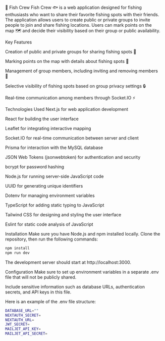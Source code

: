🎣 Fish Crew
Fish Crew 🐟 is a web application designed for fishing enthusiasts who want to share their favorite fishing spots with their friends.
The application allows users to create public or private groups to invite people to join and share fishing locations.
Users can mark points on the map 🗺️ and decide their visibility based on their group or public availability.

Key Features

Creation of public and private groups for sharing fishing spots 🐠

Marking points on the map with details about fishing spots 📍

Management of group members, including inviting and removing members 👥

Selective visibility of fishing spots based on group privacy settings 🔒

Real-time communication among members through Socket.IO ⚡


Technologies Used
Next.js for web application development

React for building the user interface

Leaflet for integrating interactive mapping

Socket.IO for real-time communication between server and client

Prisma for interaction with the MySQL database 

JSON Web Tokens (jsonwebtoken) for authentication and security

bcrypt for password hashing

Node.js for running server-side JavaScript code

UUID for generating unique identifiers

Dotenv for managing environment variables

TypeScript for adding static typing to JavaScript

Tailwind CSS for designing and styling the user interface

Eslint for static code analysis of JavaScript


Installation
Make sure you have Node.js and npm installed locally. Clone the repository, then run the following commands:

```bash
npm install
npm run dev
```
The development server should start at http://localhost:3000.

Configuration
Make sure to set up environment variables in a separate .env file that will not be publicly shared.

Include sensitive information such as database URLs, authentication secrets, and API keys in this file.

Here is an example of the .env file structure:

```bash
DATABASE_URL=""
NEXTAUTH_SECRET=
NEXTAUTH_URL=
JWT_SECRET=
MAILJET_API_KEY=
MAILJET_API_SECRET=
```


